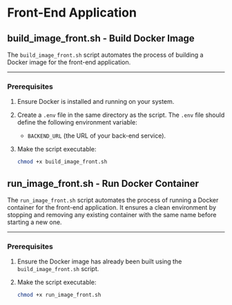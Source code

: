 # Front-End Application

## build_image_front.sh - Build Docker Image

The `build_image_front.sh` script automates the process of building a Docker image for the front-end application.

---

### Prerequisites

1. Ensure Docker is installed and running on your system.
2. Create a `.env` file in the same directory as the script. The `.env` file should define the following environment variable:
   - `BACKEND_URL` (the URL of your back-end service).
3. Make the script executable:

   ```bash
   chmod +x build_image_front.sh
   ```

## run_image_front.sh - Run Docker Container

The `run_image_front.sh` script automates the process of running a Docker container for the front-end application. It ensures a clean environment by stopping and removing any existing container with the same name before starting a new one.

---

### Prerequisites

1. Ensure the Docker image has already been built using the `build_image_front.sh` script.
2. Make the script executable:

   ```bash
   chmod +x run_image_front.sh
   ```
